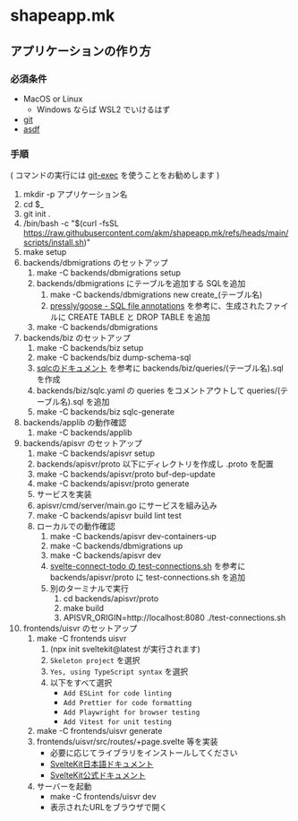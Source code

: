 # shapeapp.mk

## アプリケーションの作り方

### 必須条件

- MacOS or Linux
    - Windows ならば WSL2 でいけるはず
- [git](https://git-scm.com/)
- [asdf](https://asdf-vm.com/)

### 手順

( コマンドの実行には [git-exec](https://github.com/akm/git-exec) を使うことをお勧めします )

1. mkdir -p アプリケーション名
1. cd $_
1. git init .
2. /bin/bash -c "$(curl -fsSL https://raw.githubusercontent.com/akm/shapeapp.mk/refs/heads/main/scripts/install.sh)"
3. make setup
4. backends/dbmigrations のセットアップ
    1. make -C backends/dbmigrations setup
    2. backends/dbmigrations にテーブルを追加する SQLを追加
       1. make -C backends/dbmigrations new create_(テーブル名)
       2. [pressly/goose - SQL file annotations](https://pressly.github.io/goose/documentation/annotations/) を参考に、生成されたファイルに CREATE TABLE と DROP TABLE を追加
    3. make -C backends/dbmigrations
5. backends/biz のセットアップ
    1. make -C backends/biz setup
    2. make -C backends/biz dump-schema-sql
    3. [sqlcのドキュメント](https://docs.sqlc.dev/en/stable/tutorials/getting-started-mysql.html) を参考に backends/biz/queries/(テーブル名).sql を作成
    4. backends/biz/sqlc.yaml の queries をコメントアウトして queries/(テーブル名).sql を追加
    5. make -C backends/biz sqlc-generate
6. backends/applib の動作確認
    1. make -C backends/applib
7. backends/apisvr のセットアップ
    1. make -C backends/apisvr setup
    2. backends/apisvr/proto 以下にディレクトリを作成し .proto を配置
    3. make -C backends/apisvr/proto buf-dep-update
    4. make -C backends/apisvr/proto generate
    5. サービスを実装
    6. apisvr/cmd/server/main.go にサービスを組み込み
    7. make -C backends/apisvr build lint test
    8. ローカルでの動作確認
        1. make -C backends/apisvr dev-containers-up
        2. make -C backends/dbmigrations up
        3. make -C backends/apisvr dev
        4. [svelte-connect-todo の test-connections.sh](https://github.com/akm/svelte-connect-todo/blob/435458e3d7895babbe355972dc5f5f62cc3a92d0/backends/apisvr/proto/test-connections.sh) を参考に backends/apisvr/proto に test-connections.sh を追加
        5. 別のターミナルで実行
           1. cd backends/apisvr/proto
           2. make build
           3. APISVR_ORIGIN=http://localhost:8080 ./test-connections.sh
1. frontends/uisvr のセットアップ
    1. make -C frontends uisvr
        1. (npx init sveltekit@latest が実行されます)
        2. `Skeleton project` を選択
        3. `Yes, using TypeScript syntax` を選択
        4. 以下をすべて選択
            - `Add ESLint for code linting`
            - `Add Prettier for code formatting`
            - `Add Playwright for browser testing`
            - `Add Vitest for unit testing`
    2. make -C frontends/uisvr generate
    3. frontends/uisvr/src/routes/+page.svelte 等を実装
        - 必要に応じてライブラリをインストールしてください
        - [SvelteKit日本語ドキュメント](https://kit.svelte.jp/)
        - [SvelteKit公式ドキュメント](https://kit.svelte.dev/)
    4. サーバーを起動
        - make -C frontends/uisvr dev
        - 表示されたURLをブラウザで開く
